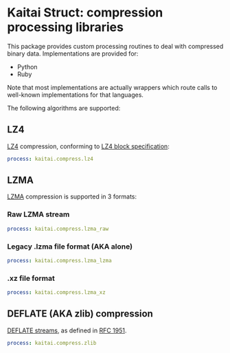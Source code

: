 # Kaitai Struct: compression processing libraries

This package provides custom processing routines to deal with
compressed binary data. Implementations are provided for:

* Python
* Ruby

Note that most implementations are actually wrappers which route calls
to well-known implementations for that languages.

The following algorithms are supported:

## LZ4

[LZ4](https://en.wikipedia.org/wiki/LZ4_(compression_algorithm))
compression, conforming to [LZ4 block
specification](https://lz4.github.io/lz4/lz4_Block_format.md):

```yaml
process: kaitai.compress.lz4
```

## LZMA

[LZMA](https://en.wikipedia.org/wiki/Lempel%E2%80%93Ziv%E2%80%93Markov_chain_algorithm)
compression is supported in 3 formats:

### Raw LZMA stream

```yaml
process: kaitai.compress.lzma_raw
```

### Legacy .lzma file format (AKA alone)

```yaml
process: kaitai.compress.lzma_lzma
```

### .xz file format

```yaml
process: kaitai.compress.lzma_xz
```

## DEFLATE (AKA zlib) compression

[DEFLATE streams](https://en.wikipedia.org/wiki/DEFLATE), as defined
in [RFC 1951](https://tools.ietf.org/html/rfc1951).

```yaml
process: kaitai.compress.zlib
```
